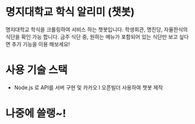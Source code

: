 # 명지대학교 학식 알리미 (챗봇)

명지대학교 학식을 크롤링하여 서비스 하는 챗봇입니다. 학생회관, 명진당, 자율한식의 식단을 확인 가능 합니다.
금주 식단 중, 원하는 메뉴가 포함되어 있는 식단만 보고 싶다면 추가 기능을 이용 해보세요!

# 사용 기술 스택

* Node.js 로 API를 서버 구현 및 카카오 I 오픈빌더 사용하여 챗봇 제작

# 나중에 쓸랭~!